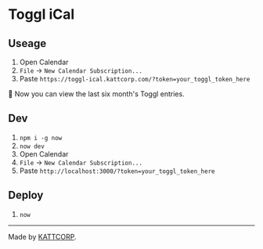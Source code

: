 # Toggl iCal

## Useage

1. Open Calendar
2. `File` -> `New Calendar Subscription...`
3. Paste `https://toggl-ical.kattcorp.com/?token=your_toggl_token_here`

🎉 Now you can view the last six month's Toggl entries.

## Dev

1. `npm i -g now`
2. `now dev`
3. Open Calendar
4. `File` -> `New Calendar Subscription...`
5. Paste `http://localhost:3000/?token=your_toggl_token_here`

## Deploy

1. `now`

---

Made by [KATTCORP](http://kattcorp.com).
